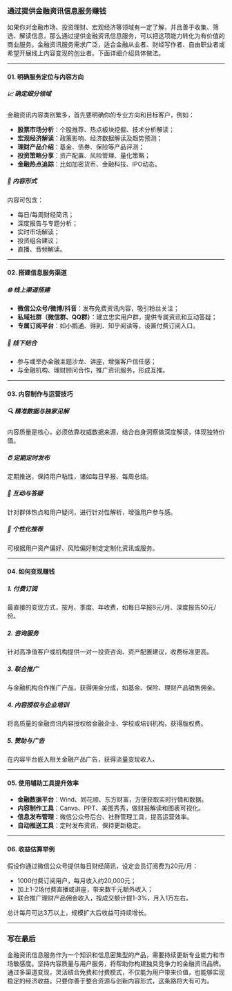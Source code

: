 ### 通过提供金融资讯信息服务赚钱

如果你对金融市场、投资理财、宏观经济等领域有一定了解，并且善于收集、筛选、解读信息，那么通过提供金融资讯信息服务，可以把这项能力转化为有价值的商业服务。金融资讯服务需求广泛，适合金融从业者、财经写作者、自由职业者或希望开展线上内容变现的创业者。下面详细介绍具体做法。

***

#### 01. 明确服务定位与内容方向

##### 📈 确定细分领域  
金融资讯内容类别繁多，首先要明确你的专业方向和目标客户，例如：  
- **股票市场分析**：个股推荐、热点板块挖掘、技术分析解读；  
- **宏观经济解读**：政策影响、经济数据解读及趋势预测；  
- **理财产品介绍**：基金、债券、保险等产品评测；  
- **投资策略分享**：资产配置、风险管理、量化策略；  
- **金融热点追踪**：比如加密货币、金融科技、IPO动态。

##### 🧾 内容形式  
内容可包含：  
- 每日/每周财经简讯；  
- 深度报告与专题分析；  
- 实时市场解读；  
- 投资组合建议；  
- 直播、音频解读。

***

#### 02. 搭建信息服务渠道

##### 🌐 线上渠道搭建  
- **微信公众号/微博/抖音**：发布免费资讯内容，吸引粉丝关注；  
- **私域社群（微信群、QQ群）**：建立忠实用户群，提供专属资讯和互动答疑；  
- **专属订阅平台**：如小鹅通、得到、知乎阅读等，设置付费订阅入口。

##### 📱 线下结合  
- 参与或举办金融主题沙龙、讲座，增强客户信任感；  
- 与金融机构、理财顾问合作，推广资讯服务，形成互推。

***

#### 03. 内容制作与运营技巧

##### 🔍 精准数据与独家见解  
内容质量是核心，必须依靠权威数据来源，结合自身洞察做深度解读，体现独特价值。  

##### ⏰ 定期定时发布  
定期推送，保持用户粘性，诸如每日早报、每周总结。

##### 💬 互动与答疑  
针对群体热点和用户疑问，进行针对性解析，增强用户参与感。

##### 🎯 个性化推荐  
可根据用户资产偏好、风险偏好制定定制化资讯或服务。

***

#### 04. 如何变现赚钱

##### 1. 付费订阅  
最直接的变现方式，按月、季度、年收费，如每日早报8元/月、深度报告50元/份。  

##### 2. 咨询服务  
针对高净值客户或机构提供一对一投资咨询、资产配置建议，收费标准更高。  

##### 3. 联合推广  
与金融机构合作推广产品，获得佣金分成，如基金、保险、理财产品销售佣金。

##### 4. 内容授权与企业培训  
将高质量的金融资讯内容授权给金融企业、学校或培训机构，获得版权费。  

##### 5. 赞助与广告  
在内容平台嵌入相关金融产品广告，获得流量变现收入。

***

#### 05. 使用辅助工具提升效率

- **金融数据平台**：Wind、同花顺、东方财富，方便获取实时行情和数据。  
- **内容制作工具**：Canva、PPT、美图秀秀，做财报解读和图表可视化。  
- **信息发布管理**：微信公众号后台、社群管理工具，提高运营效率。  
- **自动推送工具**：定时发布资讯，保持更新稳定。

***

#### 06. 收益估算举例

假设你通过微信公众号提供每日财经简讯，设定会员订阅费为20元/月：

- 1000付费订阅用户，每月收入约20,000元；  
- 加上1-2场付费直播或讲座，带来数千元额外收入；  
- 联合推广理财产品佣金收入，按成交额计提1-3%，月入1万左右。

总计每月可达3万以上，规模扩大后收益可持续增长。

***

### 写在最后

金融资讯信息服务作为一个知识和信息密集型的产品，需要持续更新专业能力和市场敏感度。坚持内容质量与用户服务，将帮助你构建独具竞争力的金融资讯品牌。通过多渠道变现，灵活结合免费和付费模式，不仅能为用户带来价值，也能够实现稳定的经济收益。只要你善于整合资源与创新内容形式，这条路将大有可为。